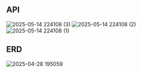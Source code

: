## API
![2025-05-14 224108 (3)](https://github.com/user-attachments/assets/d804b407-851a-4f37-bf98-e5050ed46d0b)
![2025-05-14 224108 (2)](https://github.com/user-attachments/assets/b51a4f3c-325b-4d71-985a-0bb983a42ee6)
![2025-05-14 224108 (1)](https://github.com/user-attachments/assets/366fa5fe-bf6a-4773-a236-e46ddaf0bd37)

## ERD
![2025-04-28 195059](https://github.com/user-attachments/assets/d040f11c-7da2-4f04-9d9c-9fb04b472303)
